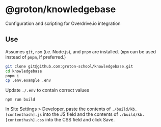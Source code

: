 # @groton/knowledgebase

Configuration and scripting for Overdrive.io integration

## Use

Assumes `git`, `npm` (i.e. Node.js), and `pnpm` are installed. (`npm` can be used instead of `pnpm`, if preferred.)

```bash
git clone git@github.com:groton-school/knowledgebase.git
cd knowledgebase
pnpm i
cp .env.example .env
```

Update `./.env` to contain correct values

```
npm run build
```

In Site Settings > Developer, paste the contents of `./build/kb.[contenthash].js` into the JS field and the contents of `./build/kb.[contenthash].css` into the CSS field and click Save.
